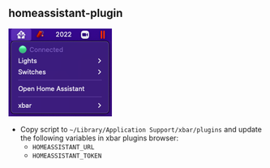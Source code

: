 ## homeassistant-plugin

![homeassistant](homeassistant.png)

- Copy script to `~/Library/Application Support/xbar/plugins` and update the following variables in xbar plugins browser:
  - `HOMEASSISTANT_URL`
  - `HOMEASSISTANT_TOKEN`
